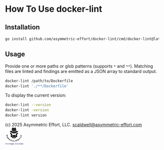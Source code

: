 # How To Use docker-lint

## Installation

```bash
go install github.com/asymmetric-effort/docker-lint/cmd/docker-lint@latest
```

## Usage

Provide one or more paths or glob patterns (supports `*` and `**`). Matching files are linted and findings are emitted as a JSON array to standard output.

```bash
docker-lint /path/to/Dockerfile
docker-lint './**/Dockerfile'
```

To display the current version:

```bash
docker-lint --version
docker-lint -version
docker-lint version
```

(c) 2025 Asymmetric Effort, LLC. <scaldwell@asymmetric-effort.com>
[<img src="img/asymmetric-effort.png" alt="Asymmetric Effort logo" width="60" height="60">](https://asymmetric-effort.com/)
